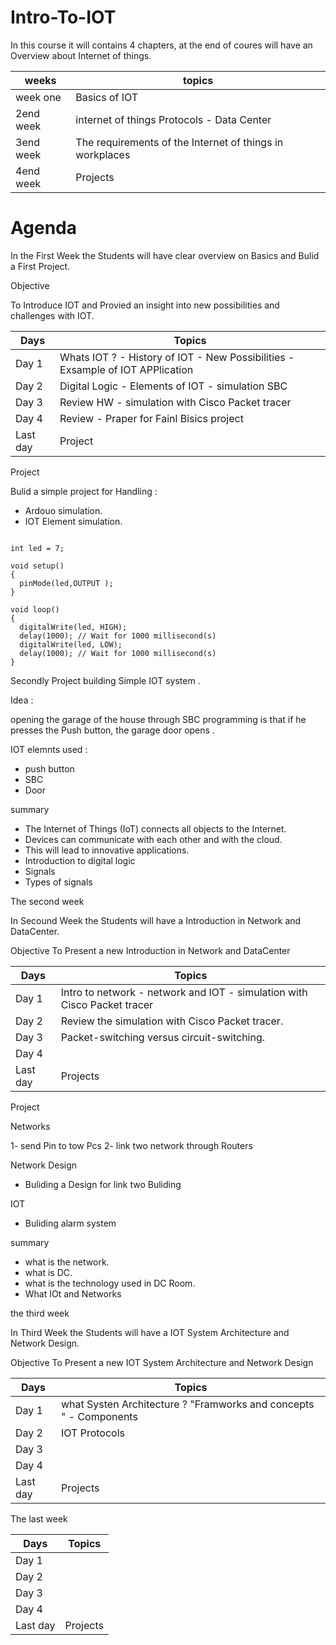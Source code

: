 # Intro-To-IOT



In this course it will contains 4 chapters, at the end of coures will have an Overview about Internet of things.  


| weeks  | topics |
| ------------- | ------------- |
| week one | Basics of IOT  |
| 2end week | internet of things Protocols - Data Center|
| 3end week | The requirements of the Internet of things in workplaces  |
| 4end week | Projects  |






# Agenda 

In the First Week the Students will have clear overview on Basics and Bulid a First Project. 

Objective

To Introduce IOT and Provied an insight into new possibilities  and challenges with IOT. 


| Days   | Topics  |
| ------------- | ------------- |
| Day 1 | Whats IOT ? - History of IOT - New Possibilities - Exsample of IOT APPlication  |
| Day 2 |  Digital Logic  - Elements of IOT - simulation SBC |
| Day 3 |  Review HW - simulation with Cisco Packet tracer  |
| Day 4 |  Review - Praper for Fainl Bisics project |
| Last day  | Project  |



Project 


Bulid a simple project for Handling :
- Ardouo simulation. 
- IOT Element simulation.


```

int led = 7; 

void setup()
{
  pinMode(led,OUTPUT );
}

void loop()
{
  digitalWrite(led, HIGH);
  delay(1000); // Wait for 1000 millisecond(s)
  digitalWrite(led, LOW);
  delay(1000); // Wait for 1000 millisecond(s)
}

```

Secondly Project building Simple IOT system . 

Idea : 

opening the garage of the house through SBC programming is that if he presses the Push button, the garage door opens . 

IOT elemnts used : 

- push button 
- SBC
- Door




summary

- The Internet of Things (IoT) connects all objects to the Internet.
- Devices can communicate with each other and with the cloud.
- This will lead to innovative applications. 
- Introduction to digital logic
- Signals
- Types of signals 




The second week 

In Secound Week the Students will have a Introduction in Network and DataCenter.  

Objective 
To Present a new Introduction in Network and DataCenter



| Days   | Topics  |
| ------------- | ------------- |
| Day 1 | Intro to network - network and IOT - simulation with Cisco Packet tracer |
| Day 2 |  Review the simulation with Cisco Packet tracer. |
| Day 3 |  Packet-switching versus circuit-switching. |
| Day 4 |  |
| Last day  | Projects  |


Project

Networks 

1- send Pin to tow Pcs 
2- link two network through Routers 

Network Design 

-  Buliding a Design  for link two Buliding 

IOT 

- Buliding alarm system 


summary

 - what is the network. 
 - what is DC.  
 - what is the technology used in DC Room. 
 - What IOt and Networks 



the third week 

In Third Week the Students will have a IOT System Architecture and Network Design.  

Objective 
To Present a new IOT System Architecture and Network Design



| Days   | Topics  |
| ------------- | ------------- |
| Day 1 | what Systen Architecture ? "Framworks and concepts "  - Components |
| Day 2 | IOT Protocols  |
| Day 3 |   |
| Day 4 |  |
| Last day  | Projects  |







The last week 



| Days   | Topics  |
| ------------- | ------------- |
| Day 1 |  |
| Day 2 | |
| Day 3 |   |
| Day 4 |  |
| Last day  | Projects  |



